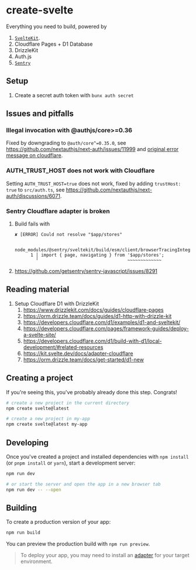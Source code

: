# create-svelte

Everything you need to build, powered by
1. [`SvelteKit`](https://github.com/sveltejs/kit/tree/main/packages/create-svelte).
2. Cloudflare Pages + D1 Database
3. DrizzleKit
4. Auth.js
5. [`Sentry`](https://docs.sentry.io/platforms/javascript/guides/sveltekit/)

## Setup

1. Create a secret auth token with `bunx auth secret`

## Issues and pitfalls

### Illegal invocation with @authjs/core>=0.36

Fixed by downgrading to `@auth/core^=0.35.0`, see https://github.com/nextauthjs/next-auth/issues/11999 and [original error message on cloudflare](https://developers.cloudflare.com/workers/observability/errors/#illegal-invocation-errors).

### AUTH_TRUST_HOST does not work with Cloudflare

Setting `AUTH_TRUST_HOST=true` does not work, fixed by adding `trustHost: true` to `src/auth.ts`, see https://github.com/nextauthjs/next-auth/discussions/6071.

### Sentry Cloudflare adapter is broken

1. Build fails with
    ```
    ✘ [ERROR] Could not resolve "$app/stores"

        node_modules/@sentry/sveltekit/build/esm/client/browserTracingIntegration.js:1:33:
          1 │ import { page, navigating } from '$app/stores';
            ╵                                  ~~~~~~~~~~~~~
    ```

2. https://github.com/getsentry/sentry-javascript/issues/8291

## Reading material

1. Setup Cloudflare D1 with DrizzleKit
   1. https://www.drizzlekit.com/docs/guides/cloudflare-pages
   2. https://orm.drizzle.team/docs/guides/d1-http-with-drizzle-kit
   3. https://developers.cloudflare.com/d1/examples/d1-and-sveltekit/
   4. https://developers.cloudflare.com/pages/framework-guides/deploy-a-svelte-site/
   5. https://developers.cloudflare.com/d1/build-with-d1/local-development/#related-resources
   6. https://kit.svelte.dev/docs/adapter-cloudflare
   7. https://orm.drizzle.team/docs/get-started/d1-new

## Creating a project

If you're seeing this, you've probably already done this step. Congrats!

```bash
# create a new project in the current directory
npm create svelte@latest

# create a new project in my-app
npm create svelte@latest my-app
```

## Developing

Once you've created a project and installed dependencies with `npm install` (or `pnpm install` or `yarn`), start a development server:

```bash
npm run dev

# or start the server and open the app in a new browser tab
npm run dev -- --open
```

## Building

To create a production version of your app:

```bash
npm run build
```

You can preview the production build with `npm run preview`.

> To deploy your app, you may need to install an [adapter](https://kit.svelte.dev/docs/adapters) for your target environment.
